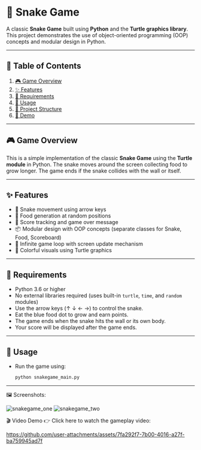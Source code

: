 # 🐍 Snake Game

A classic **Snake Game** built using **Python** and the **Turtle graphics library**. This project demonstrates the use of object-oriented programming (OOP) concepts and modular design in Python.

---

## 📑 Table of Contents

1. [🎮 Game Overview](#-game-overview)  
2. [✨ Features](#-features)  
3. [🧰 Requirements](#-requirements)  
4. [🚀 Usage](#-usage)  
5. [📁 Project Structure](#-project-structure)  
6. [🎥 Demo](#-demo)

---

## 🎮 Game Overview

This is a simple implementation of the classic **Snake Game** using the **Turtle module** in Python. The snake moves around the screen collecting food to grow longer. The game ends if the snake collides with the wall or itself.

---

## ✨ Features

- 🐍 Snake movement using arrow keys  
- 🍎 Food generation at random positions  
- 🧠 Score tracking and game over message  
- 📦 Modular design with OOP concepts (separate classes for Snake, Food, Scoreboard)  
- 🔁 Infinite game loop with screen update mechanism  
- 🎨 Colorful visuals using Turtle graphics  

---

## 🧰 Requirements

- Python 3.6 or higher  
- No external libraries required (uses built-in `turtle`, `time`, and `random` modules)
- Use the arrow keys (↑ ↓ ← →) to control the snake.
- Eat the blue food dot to grow and earn points.
- The game ends when the snake hits the wall or its own body.
- Your score will be displayed after the game ends.

---

## 🚀 Usage

- Run the game using:
  ```bash
  python snakegame_main.py

---


🖼️ Screenshots: 

![snakegame_one](https://github.com/user-attachments/assets/4dfffb53-c1f8-4d2e-9761-226dbed4ced2)
![snakegame_two](https://github.com/user-attachments/assets/e3cb7bf9-82aa-40f6-82f2-99b199b32674)


🎬 Video Demo
  👉 Click here to watch the gameplay video: 
  
  https://github.com/user-attachments/assets/7fa292f7-7b00-4016-a27f-ba759945ad7f




